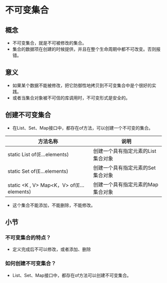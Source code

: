 # 不可变集合

## 概念

- 不可变集合，就是不可被修改的集合。
- 集合的数据项在创建的时候提供，并且在整个生命周期中都不可改变。否则报错。

## 意义

- 如果某个数据不能被修改，把它防御性地拷贝到不可变集合中是个很好的实践。
- 或者当集合对象被不可信的库调用时，不可变形式是安全的。

## 创建不可变集合

- 在List、Set、Map接口中，都存在of方法，可以创建一个不可变的集合。

| 方法名称                                  | 说明                               |
| ----------------------------------------- | ---------------------------------- |
| static  <E> List<E> of(E…elements)        | 创建一个具有指定元素的List集合对象 |
| static  <E> Set<E> of(E…elements)         | 创建一个具有指定元素的Set集合对象  |
| static <K  , V>  Map<K，V> of(E…elements) | 创建一个具有指定元素的Map集合对象  |

- 这个集合不能添加，不能删除，不能修改。

## 小节

### 不可变集合的特点？

- 定义完成后不可以修改，或者添加、删除

### 如何创建不可变集合？

- List、Set、Map接口中，都存在of方法可以创建不可变集合。
